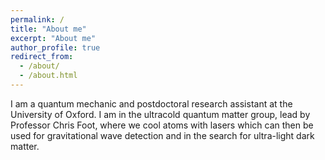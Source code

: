 ```yaml
---
permalink: /
title: "About me"
excerpt: "About me"
author_profile: true
redirect_from: 
  - /about/
  - /about.html
---
```

I am a quantum mechanic and postdoctoral research assistant at the University of Oxford. I am in the ultracold quantum matter group, lead by Professor Chris Foot, where we cool atoms with lasers which can then be used for gravitational wave detection and in the search for ultra-light dark matter.
